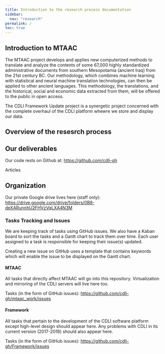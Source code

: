 ```yaml
---
title: Introduction to the research process documentation
sidebar:
  nav: "research"
permalink: /
toc: true
---
```


## Introduction to MTAAC
The MTAAC project develops and applies new computerized methods to translate and analyze the contents of some 67,000 highly standardized administrative documents from southern Mesopotamia (ancient Iraq) from the 21st century BC. Our methodology, which combines machine learning with statistical and neural machine translation technologies, can then be applied to other ancient languages. This methodology, the translations, and the historical, social and economic data extracted from them, will be offered to the public in open access.

The CDLI Framework Update project is a synergetic project concerned with the complete overhaul of the CDLI platform whewre we store and display our data. 


## Overview of the resesrch process



## Our deliverables
Our code rests on Github at: <https://github.com/cdli-gh>  

Articles

## Organization
Our private Google drive lives here (staff only): <https://drive.google.com/drive/folders/0B8-deXARunnhU2FHVzVqLXA4N3M>  


### Tasks Tracking and Issues
We are keeping track of tasks using GitHub issues. We also have a Kaban board to sort the tasks and a Gantt chart to track them over time. Each user assigned to a task is responsible for keeping their issue(s) updated.  

Creating a new issue on GitHub uses a template that contains keywords which will enable the issue to be displayed on the Gantt chart.   


#### MTAAC
All tasks that directly affect MTAAC will go into this repository. Virtualization and mirroring of the CDLI servers will live here too.

Tasks (in the form of GitHub issues): <https://github.com/cdli-gh/mtaac_work/issues>  

#### Framework
All tasks that pertain to the development of the CDLI software platform except high-level design should appear here. Any problems with CDLI in its current version (2017-2018) should also appear here.

Tasks (in the form of GitHub issues): <https://github.com/cdli-gh/Framework/issues> 
